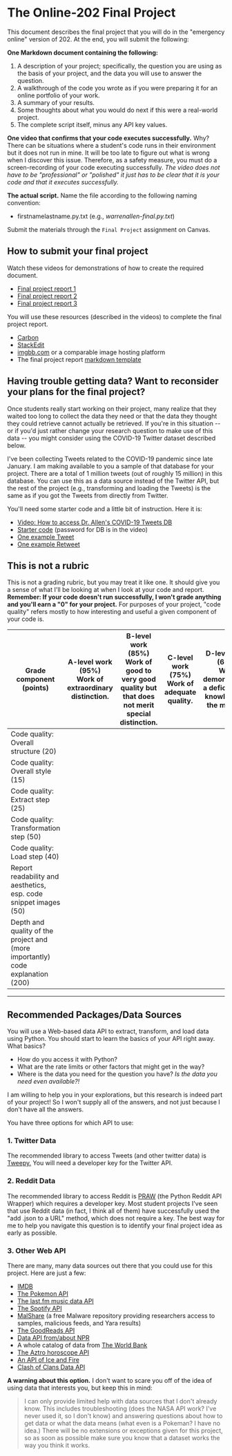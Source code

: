# The Online-202 Final Project

This document describes the final project that you will do in the "emergency online" version of 202. At the end, you will submit the following:

**One Markdown document containing the following:**

1. A description of your project; specifically, the question you are using as the basis of your project, and the data you will use to answer the question.
2. A walkthrough of the code you wrote as if you were preparing it for an online portfolio of your work.
3. A summary of your results.
4. Some thoughts about what you would do next if this were a real-world project.
3. The complete script itself, minus any API key values.

**One video that confirms that your code executes successfully.** Why? There can be situations where a student's code runs in their environment but it does not run in mine. It will be too late to figure out what is wrong when I discover this issue. Therefore, as a safety measure, you must do a screen-recording of your code executing successfully. _The video does not have to be "professional" or "polished" it just has to be clear that it is your code and that it executes successfully._

**The actual script.** Name the file according to the following naming convention:

- firstnamelastname.py.txt (e.g., _warrenallen-final.py.txt_)

Submit the materials through the `Final Project` assignment on Canvas.

## How to submit your final project

Watch these videos for demonstrations of how to create the required document.

- [Final project report 1](https://youtu.be/tqTnlkiEOac)
- [Final project report 2](https://youtu.be/3Hb2Pi3TGJc)
- [Final project report 3](https://youtu.be/wka9LEhUaDA)

You will use these resources (described in the videos) to complete the final project report.

- [Carbon](https://carbon.now.sh)
- [StackEdit](https://stackedit.io)
- [imgbb.com](imgbb.com) or a comparable image hosting platform
- The final project report [markdown template](./final-report-md-template.md)

## Having trouble getting data? Want to reconsider your plans for the final project?

Once students really start working on their project, many realize that they waited too long to collect the data they need or that the data they thought they could retrieve cannot actually be retrieved. If you're in this situation -- or if you'd just rather change your research question to make use of this data -- you might consider using the COVID-19 Twitter dataset described below.

I've been collecting Tweets related to the COVID-19 pandemic since late January. I am making available to you a sample of that database for your project. There are a total of 1 million tweets (out of roughly 15 million) in this database. You can use this as a data source instead of the Twitter API, but the rest of the project (e.g., transforming and loading the Tweets) is the same as if you got the Tweets from directly from Twitter.

You'll need some starter code and a little bit of instruction. Here it is:

- [Video: How to access Dr. Allen's COVID-19 Tweets DB](https://youtu.be/ZgXeWvh6Nio)
- [Starter code](code-for-students/coviddb.py) (password for DB is in the video)
- [One example Tweet](code-for-students/example-tweet.txt)
- [One example Retweet](code-for-students/example-tweet.txt)

## This is not a rubric

This is not a grading rubric, but you may treat it like one. It should give you a sense of what I'll be looking at when I look at your code and report. **Remember: If your code doesn't run successfully, I won't grade anything and you'll earn a "0" for your project.** For purposes of your project, "code quality" refers mostly to how interesting and useful a given component of your code is.

Grade component (points)| A-level work (95%)<BR />Work of extraordinary distinction. | B-level work (85%)<BR />Work of good to very good quality but that does not merit special distinction. | C-level work (75%)<BR />Work of adequate quality.| D-level work (65%)<BR />Work demonstrating a deficiency in knowledge of the material. | F (0%)<BR />Work deserving of no credit.
---|---|---|---|---|---
Code quality: Overall structure (20) | | | | |
Code quality: Overall style (15) | | | | |
Code quality: Extract step (25) | | | | |
Code quality: Transformation step (50) | | | | |
Code quality: Load step (40) | | | | |
Report readability and aesthetics, esp. code snippet images (50) | | | | |
Depth and quality of the project and (more importantly) code explanation (200) | | | | |

---

## Recommended Packages/Data Sources

You will use a Web-based data API to extract, transform, and load data using Python. You should start to learn the basics of your API right away. What basics?

- How do you access it with Python?
- What are the rate limits or other factors that might get in the way?
- Where is the data you need for the question you have? _Is the data you need even available?!_

I am willing to help you in your explorations, but this research is indeed part of your project! So I won't supply all of the answers, and not just because I don't have all the answers.

You have three options for which API to use:

### 1\. Twitter Data

The recommended library to access Tweets (and other twitter data) is [Tweepy.](http://docs.tweepy.org/en/latest/) You will need a developer key for the Twitter API.

### 2\. Reddit Data

The recommended library to access Reddit is [PRAW](https://praw.readthedocs.io/en/latest) (the Python Reddit API Wrapper) which requires a developer key. Most student projects I've seen that use Reddit data (in fact, I think all of them) have successfully used the "add .json to a URL" method, which does not require a key. The best way for me to help you navigate this question is to identify your final project idea as early as possible.

### 3\. Other Web API

There are many, many data sources out there that you could use for this project. Here are just a few:

- [IMDB](https://imdbpy.readthedocs.io/en/latest/)
- [The Pokemon API](https://pokeapi.co/)
- [The last.fm music data API](https://www.last.fm/api)
- [The Spotify API](https://developer.spotify.com/documentation/web-api/)
- [MalShare](https://www.malshare.com/index.php) (a free Malware repository providing researchers access to samples, malicious feeds, and Yara results)
- [The GoodReads API](https://www.goodreads.com/api)
- [Data API from/about NPR](https://dev.npr.org/)
- A whole catalog of data from [The World Bank](https://datacatalog.worldbank.org/)
- [The Aztro horoscope API](https://aztro.readthedocs.io/en/latest/)
- [An API of Ice and Fire](https://anapioficeandfire.com/)
- [Clash of Clans Data API](https://developer.clashofclans.com)

**A warning about this option.** I don't want to scare you off of the idea of using data that interests you, but keep this in mind:

> I can only provide limited help with data sources that I don't already know. This includes troubleshooting (does the NASA API work? I've never used it, so I don't know) and answering questions about how to get data or what the data means (what even is a Pokeman? I have no idea.) There will be no extensions or exceptions given for this project, so as soon as possible make sure you know that a dataset works the way you think it works.
